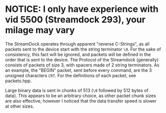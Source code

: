 # NOTICE: I only have experience with vid 5500 (Streamdock 293), your milage may vary

The StreamDock operates through apparent "reverse C-Strings", as all packets sent to the device start with the string terminator `\0`. For the sake of consistency, this fact will be ignored, and packets will be defined in the order that is sent to the device.
The Protocol of the Streamdock (generally) consists of packets of size 3, with spacers made of 2 string terminators.
As an example, the "BEGIN" packet, sent before every command, are the 3 unsigned characters `CRT`.
For the definitions of each packet, see packets.hpp.

Large binary data is sent in chunks of 513 (`\0` followed by 512 bytes of data). This appears to be an arbitrary choice, as other packet chunk sizes are also effective, however I noticed that the data transfer speed is slower at other sizes.
